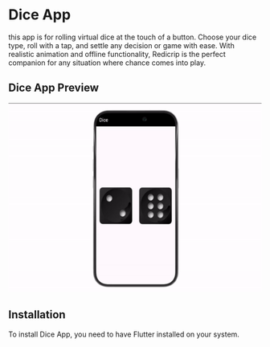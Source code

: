 # Dice App

this app is for rolling virtual dice at the touch of a button. Choose your dice type, roll with a tap, and settle any decision or game with ease. With realistic animation and offline functionality, Redicrip is the perfect companion for any situation where chance comes into play. 

## Dice App Preview

![Dice Image](dice_gif.gif)





## Installation

To install Dice App, you need to have Flutter installed on your system.

